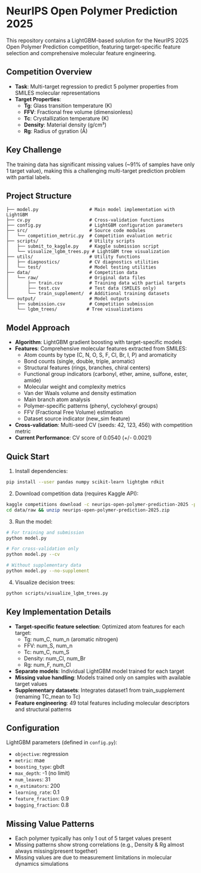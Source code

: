 # NeurIPS Open Polymer Prediction 2025

This repository contains a LightGBM-based solution for the NeurIPS 2025 Open Polymer Prediction competition, featuring target-specific feature selection and comprehensive molecular feature engineering.

## Competition Overview

- **Task**: Multi-target regression to predict 5 polymer properties from SMILES molecular representations
- **Target Properties**:
  - **Tg**: Glass transition temperature (K)
  - **FFV**: Fractional free volume (dimensionless)
  - **Tc**: Crystallization temperature (K)
  - **Density**: Material density (g/cm³)
  - **Rg**: Radius of gyration (Å)

## Key Challenge

The training data has significant missing values (~91% of samples have only 1 target value), making this a challenging multi-target prediction problem with partial labels.

## Project Structure

```
├── model.py                   # Main model implementation with LightGBM
├── cv.py                      # Cross-validation functions
├── config.py                  # LightGBM configuration parameters
├── src/                       # Source code modules
│   └── competition_metric.py  # Competition evaluation metric
├── scripts/                   # Utility scripts
│   ├── submit_to_kaggle.py    # Kaggle submission script
│   └── visualize_lgbm_trees.py # LightGBM tree visualization
├── utils/                     # Utility functions
│   ├── diagnostics/           # CV diagnostics utilities
│   └── test/                  # Model testing utilities
├── data/                      # Competition data
│   └── raw/                   # Original data files
│       ├── train.csv          # Training data with partial targets
│       ├── test.csv           # Test data (SMILES only)
│       └── train_supplement/  # Additional training datasets
└── output/                    # Model outputs
    ├── submission.csv         # Competition submission
    └── lgbm_trees/           # Tree visualizations
```

## Model Approach

- **Algorithm**: LightGBM gradient boosting with target-specific models
- **Features**: Comprehensive molecular features extracted from SMILES:
  - Atom counts by type (C, N, O, S, F, Cl, Br, I, P) and aromaticity
  - Bond counts (single, double, triple, aromatic)
  - Structural features (rings, branches, chiral centers)
  - Functional group indicators (carbonyl, ether, amine, sulfone, ester, amide)
  - Molecular weight and complexity metrics
  - Van der Waals volume and density estimation
  - Main branch atom analysis
  - Polymer-specific patterns (phenyl, cyclohexyl groups)
  - FFV (Fractional Free Volume) estimation
  - Dataset source indicator (new_sim feature)
- **Cross-validation**: Multi-seed CV (seeds: 42, 123, 456) with competition metric
- **Current Performance**: CV score of 0.0540 (+/- 0.0021)

## Quick Start

1. Install dependencies:
```bash
pip install --user pandas numpy scikit-learn lightgbm rdkit
```

2. Download competition data (requires Kaggle API):
```bash
kaggle competitions download -c neurips-open-polymer-prediction-2025 -p data/
cd data/raw && unzip neurips-open-polymer-prediction-2025.zip
```

3. Run the model:
```bash
# For training and submission
python model.py

# For cross-validation only
python model.py --cv

# Without supplementary data
python model.py --no-supplement
```

4. Visualize decision trees:
```bash
python scripts/visualize_lgbm_trees.py
```

## Key Implementation Details

- **Target-specific feature selection**: Optimized atom features for each target:
  - Tg: num_C, num_n (aromatic nitrogen)
  - FFV: num_S, num_n
  - Tc: num_C, num_S
  - Density: num_Cl, num_Br
  - Rg: num_F, num_Cl
- **Separate models**: Individual LightGBM model trained for each target
- **Missing value handling**: Models trained only on samples with available target values
- **Supplementary datasets**: Integrates dataset1 from train_supplement (renaming TC_mean to Tc)
- **Feature engineering**: 49 total features including molecular descriptors and structural patterns

## Configuration

LightGBM parameters (defined in `config.py`):
- `objective`: regression
- `metric`: mae
- `boosting_type`: gbdt
- `max_depth`: -1 (no limit)
- `num_leaves`: 31
- `n_estimators`: 200
- `learning_rate`: 0.1
- `feature_fraction`: 0.9
- `bagging_fraction`: 0.8

## Missing Value Patterns

- Each polymer typically has only 1 out of 5 target values present
- Missing patterns show strong correlations (e.g., Density & Rg almost always missing/present together)
- Missing values are due to measurement limitations in molecular dynamics simulations